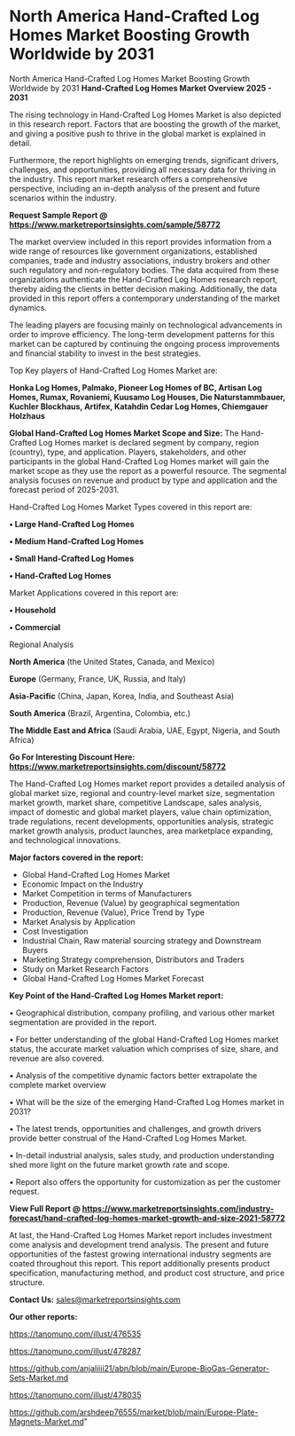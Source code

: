 # North America Hand-Crafted Log Homes Market Boosting Growth Worldwide by 2031
North America Hand-Crafted Log Homes Market Boosting Growth Worldwide by 2031
<Strong> Hand-Crafted Log Homes Market Overview 2025 - 2031</strong>

The rising technology in Hand-Crafted Log Homes Market is also depicted in this research report. Factors that are boosting the growth of the market, and giving a positive push to thrive in the global market is explained in detail.

Furthermore, the report highlights on emerging trends, significant drivers, challenges, and opportunities, providing all necessary data for thriving in the industry. This report market research offers a comprehensive perspective, including an in-depth analysis of the present and future scenarios within the industry.

<strong>Request Sample Report @ <a href=https://www.marketreportsinsights.com/sample/58772>https://www.marketreportsinsights.com/sample/58772</a></strong>

The market overview included in this report provides information from a wide range of resources like government organizations, established companies, trade and industry associations, industry brokers and other such regulatory and non-regulatory bodies. The data acquired from these organizations authenticate the Hand-Crafted Log Homes research report, thereby aiding the clients in better decision making. Additionally, the data provided in this report offers a contemporary understanding of the market dynamics.

The leading players are focusing mainly on technological advancements in order to improve efficiency. The long-term development patterns for this market can be captured by continuing the ongoing process improvements and financial stability to invest in the best strategies.

Top Key players of Hand-Crafted Log Homes Market are:

<strong>Honka Log Homes, Palmako, Pioneer Log Homes of BC, Artisan Log Homes, Rumax, Rovaniemi, Kuusamo Log Houses, Die Naturstammbauer, Kuchler Blockhaus, Artifex, Katahdin Cedar Log Homes, Chiemgauer Holzhaus</strong>

<strong><b>Global Hand-Crafted Log Homes Market Scope and Size:</b></strong>
The Hand-Crafted Log Homes market is declared segment by company, region (country), type, and application. Players, stakeholders, and other participants in the global Hand-Crafted Log Homes market will gain the market scope as they use the report as a powerful resource. The segmental analysis focuses on revenue and product by type and application and the forecast period of 2025-2031.

Hand-Crafted Log Homes Market Types covered in this report are:

<strong>• Large Hand-Crafted Log Homes

• Medium Hand-Crafted Log Homes

• Small Hand-Crafted Log Homes

• Hand-Crafted Log Homes</strong>

Market Applications covered in this report are:

<strong>• Household

• Commercial</strong> 

Regional Analysis

<strong>North America</strong> (the United States, Canada, and Mexico)

<strong>Europe</strong> (Germany, France, UK, Russia, and Italy)

<strong>Asia-Pacific</strong> (China, Japan, Korea, India, and Southeast Asia)

<strong>South America</strong> (Brazil, Argentina, Colombia, etc.)

<strong>The Middle East and Africa</strong> (Saudi Arabia, UAE, Egypt, Nigeria, and South Africa)

<strong>Go For Interesting Discount Here: <a href=https://www.marketreportsinsights.com/discount/58772>https://www.marketreportsinsights.com/discount/58772</a></strong>

The Hand-Crafted Log Homes market report provides a detailed analysis of global market size, regional and country-level market size, segmentation market growth, market share, competitive Landscape, sales analysis, impact of domestic and global market players, value chain optimization, trade regulations, recent developments, opportunities analysis, strategic market growth analysis, product launches, area marketplace expanding, and technological innovations.

<strong><b>Major factors covered in the report:</b></strong>
<ul>
  <li>Global Hand-Crafted Log Homes Market </li>
  <li>Economic Impact on the Industry</li>
  <li>Market Competition in terms of Manufacturers</li>
  <li>Production, Revenue (Value) by geographical segmentation</li>
  <li>Production, Revenue (Value), Price Trend by Type</li>
  <li>Market Analysis by Application</li>
  <li>Cost Investigation</li>
  <li>Industrial Chain, Raw material sourcing strategy and Downstream Buyers</li>
  <li>Marketing Strategy comprehension, Distributors and Traders</li>
  <li>Study on Market Research Factors</li>
  <li>Global Hand-Crafted Log Homes Market Forecast</li>
</ul>

<strong><b>Key Point of the Hand-Crafted Log Homes Market report:</b></strong>

• Geographical distribution, company profiling, and various other market segmentation are provided in the report.

• For better understanding of the global Hand-Crafted Log Homes market status, the accurate market valuation which comprises of size, share, and revenue are also covered.

• Analysis of the competitive dynamic factors better extrapolate the complete market overview

• What will be the size of the emerging Hand-Crafted Log Homes market in 2031?

• The latest trends, opportunities and challenges, and growth drivers provide better construal of the Hand-Crafted Log Homes Market.

• In-detail industrial analysis, sales study, and production understanding shed more light on the future market growth rate and scope.

• Report also offers the opportunity for customization as per the customer request.

<strong><b>View Full Report @ <a href=https://www.marketreportsinsights.com/industry-forecast/hand-crafted-log-homes-market-growth-and-size-2021-58772>https://www.marketreportsinsights.com/industry-forecast/hand-crafted-log-homes-market-growth-and-size-2021-58772</a></b></strong>


At last, the Hand-Crafted Log Homes Market report includes investment come analysis and development trend analysis. The present and future opportunities of the fastest growing international industry segments are coated throughout this report. This report additionally presents product specification, manufacturing method, and product cost structure, and price structure.

<strong>Contact Us:</strong>
sales@marketreportsinsights.com

<strong>Our other reports:</strong>

<a href=https://tanomuno.com/illust/476535>https://tanomuno.com/illust/476535</a>

<a href=https://tanomuno.com/illust/478287>https://tanomuno.com/illust/478287</a>

<a href=https://github.com/anjaliiii21/abn/blob/main/Europe-BioGas-Generator-Sets-Market.md>https://github.com/anjaliiii21/abn/blob/main/Europe-BioGas-Generator-Sets-Market.md</a>

<a href=https://tanomuno.com/illust/478035>https://tanomuno.com/illust/478035</a>

<a href=https://github.com/arshdeep76555/market/blob/main/Europe-Plate-Magnets-Market.md>https://github.com/arshdeep76555/market/blob/main/Europe-Plate-Magnets-Market.md</a>"
